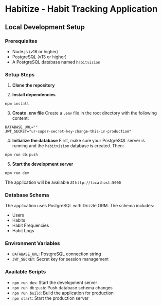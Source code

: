 # Habitize - Habit Tracking Application

## Local Development Setup

### Prerequisites
- Node.js (v18 or higher)
- PostgreSQL (v13 or higher)
- A PostgreSQL database named `habitvision`

### Setup Steps

1. **Clone the repository**

2. **Install dependencies**
```bash
npm install
```

3. **Create .env file**
Create a `.env` file in the root directory with the following content:
```env
DATABASE_URL=""
JWT_SECRET="ur-super-secret-key-change-this-in-production"
```

4. **Initialize the database**
First, make sure your PostgreSQL server is running and the `habitvision` database is created. Then:
```bash
npm run db:push
```

5. **Start the development server**
```bash
npm run dev
```

The application will be available at `http://localhost:5000`

### Database Schema
The application uses PostgreSQL with Drizzle ORM. The schema includes:
- Users
- Habits
- Habit Frequencies
- Habit Logs

### Environment Variables

- `DATABASE_URL`: PostgreSQL connection string
- `JWT_SECRET`: Secret key for session management

### Available Scripts

- `npm run dev`: Start the development server
- `npm run db:push`: Push database schema changes
- `npm run build`: Build the application for production
- `npm start`: Start the production server
